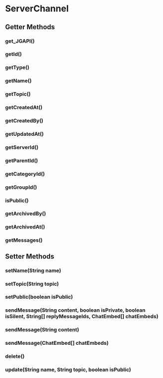 # ServerChannel

## Getter Methods
### get_JGAPI()
### getId()
### getType()
### getName()
### getTopic()
### getCreatedAt()
### getCreatedBy()
### getUpdatedAt()
### getServerId()
### getParentId()
### getCategoryId()
### getGroupId()
### isPublic()
### getArchivedBy()
### getArchivedAt()
### getMessages()

## Setter Methods
### setName(String name)
### setTopic(String topic)
### setPublic(boolean isPublic)
### sendMessage(String content, boolean isPrivate, boolean isSilent, String[] replyMessageIds, ChatEmbed[] chatEmbeds)
### sendMessage(String content)
### sendMessage(ChatEmbed[] chatEmbeds)
### delete()
### update(String name, String topic, boolean isPublic)